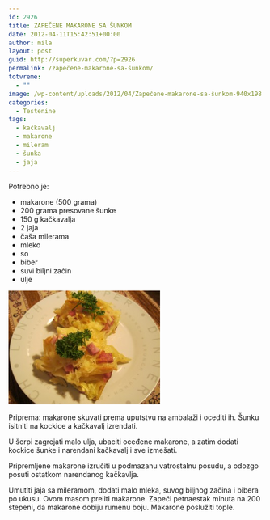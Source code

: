 ```yaml
---
id: 2926
title: ZAPEČENE MAKARONE SA ŠUNKOM
date: 2012-04-11T15:42:51+00:00
author: mila
layout: post
guid: http://superkuvar.com/?p=2926
permalink: /zapečene-makarone-sa-šunkom/
totvreme:
  - ""
image: /wp-content/uploads/2012/04/Zapečene-makarone-sa-šunkom-940x198.jpg
categories:
  - Testenine
tags:
  - kačkavalj
  - makarone
  - mileram
  - šunka
  - jaja
---
```

Potrebno je:

  * makarone (500 grama)
  * 200 grama presovane šunke
  * 150 g kačkavalja
  * 2 jaja
  * čaša milerama
  * mleko
  * so
  * biber
  * suvi biljni začin
  * ulje

<img class="alignnone size-medium wp-image-2927" title="Zapečene makarone sa šunkom" src="/wp-content/uploads/2012/04/Zapečene-makarone-sa-šunkom-300x225.jpg" alt="" width="300" height="225" /> 

Priprema: makarone skuvati prema uputstvu na ambalaži i ocediti ih. Šunku isitniti na kockice a kačkavalj izrendati.

U šerpi zagrejati malo ulja, ubaciti oceđene makarone, a zatim dodati kockice šunke i narendani kačkavalj i sve izmešati.

Pripremljene makarone izručiti u podmazanu vatrostalnu posudu, a odozgo posuti ostatkom narendanog kačkavlja.

Umutiti jaja sa mileramom, dodati malo mleka, suvog biljnog začina i bibera po ukusu. Ovom masom preliti makarone. Zapeći petnaestak minuta na 200 stepeni, da makarone dobiju rumenu boju. Makarone poslužiti tople.